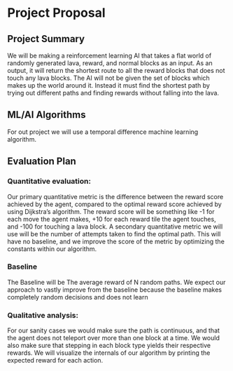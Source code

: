 # Project Proposal
## Project Summary
We will be making a reinforcement learning AI that takes a flat world of randomly generated lava, reward, and normal blocks as an input. As an output, it will return the shortest route to all the reward blocks that does not touch any lava blocks. The AI will not be given the set of blocks which makes up the world around it. Instead it must find the shortest path by trying out different paths and finding rewards without falling into the lava.

## ML/AI Algorithms
For out project we will use a temporal difference machine learning algorithm. 

## Evaluation Plan
### Quantitative evaluation:
Our primary quantitative metric is the difference between the reward score achieved by the agent, compared to the optimal reward score achieved by using Dijkstra’s algorithm. The reward score will be something like -1 for each move the agent makes, +10 for each reward tile the agent touches, and -100 for touching a lava block. A secondary quantitative metric we will use will be the number of attempts taken to find the optimal path. This will have no baseline, and we improve the score of the metric by optimizing the constants within our algorithm. 
### Baseline
The Baseline will be The average reward of N random paths. We expect our approach to vastly improve from the baseline because the baseline makes completely random decisions and does not learn
### Qualitative analysis:
For our sanity cases we would make sure the path is continuous, and that the agent does not teleport over more than one block at a time. We would also make sure that stepping in each block type yields their respective rewards. We will visualize the internals of our algorithm by printing the expected reward for each action.
